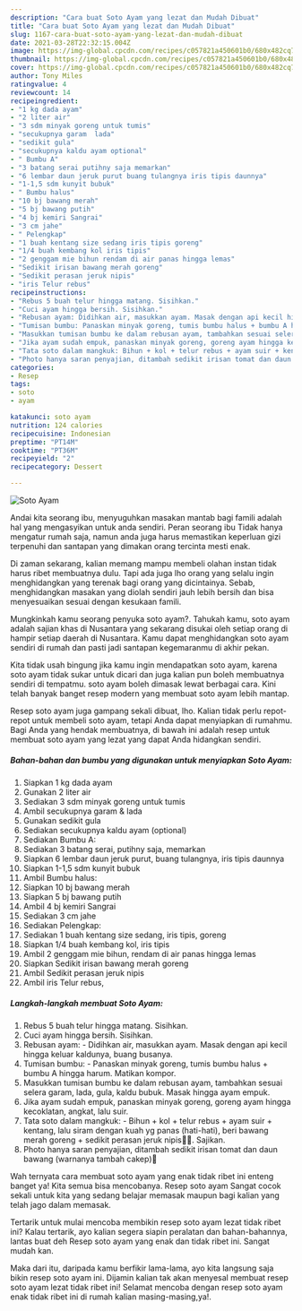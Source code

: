 ```yaml
---
description: "Cara buat Soto Ayam yang lezat dan Mudah Dibuat"
title: "Cara buat Soto Ayam yang lezat dan Mudah Dibuat"
slug: 1167-cara-buat-soto-ayam-yang-lezat-dan-mudah-dibuat
date: 2021-03-28T22:32:15.004Z
image: https://img-global.cpcdn.com/recipes/c057821a450601b0/680x482cq70/soto-ayam-foto-resep-utama.jpg
thumbnail: https://img-global.cpcdn.com/recipes/c057821a450601b0/680x482cq70/soto-ayam-foto-resep-utama.jpg
cover: https://img-global.cpcdn.com/recipes/c057821a450601b0/680x482cq70/soto-ayam-foto-resep-utama.jpg
author: Tony Miles
ratingvalue: 4
reviewcount: 14
recipeingredient:
- "1 kg dada ayam"
- "2 liter air"
- "3 sdm minyak goreng untuk tumis"
- "secukupnya garam  lada"
- "sedikit gula"
- "secukupnya kaldu ayam optional"
- " Bumbu A"
- "3 batang serai putihny saja memarkan"
- "6 lembar daun jeruk purut buang tulangnya iris tipis daunnya"
- "1-1,5 sdm kunyit bubuk"
- " Bumbu halus"
- "10 bj bawang merah"
- "5 bj bawang putih"
- "4 bj kemiri Sangrai"
- "3 cm jahe"
- " Pelengkap"
- "1 buah kentang size sedang iris tipis goreng"
- "1/4 buah kembang kol iris tipis"
- "2 genggam mie bihun rendam di air panas hingga lemas"
- "Sedikit irisan bawang merah goreng"
- "Sedikit perasan jeruk nipis"
- "iris Telur rebus"
recipeinstructions:
- "Rebus 5 buah telur hingga matang. Sisihkan."
- "Cuci ayam hingga bersih. Sisihkan."
- "Rebusan ayam: Didihkan air, masukkan ayam. Masak dengan api kecil hingga keluar kaldunya, buang busanya."
- "Tumisan bumbu: Panaskan minyak goreng, tumis bumbu halus + bumbu A hingga harum. Matikan kompor."
- "Masukkan tumisan bumbu ke dalam rebusan ayam, tambahkan sesuai selera garam, lada, gula, kaldu bubuk. Masak hingga ayam empuk."
- "Jika ayam sudah empuk, panaskan minyak goreng, goreng ayam hingga kecoklatan, angkat, lalu suir."
- "Tata soto dalam mangkuk: Bihun + kol + telur rebus + ayam suir + kentang, lalu siram dengan kuah yg panas (hati-hati), beri bawang merah goreng + sedikit perasan jeruk nipis🤤🤤. Sajikan."
- "Photo hanya saran penyajian, ditambah sedikit irisan tomat dan daun bawang (warnanya tambah cakep)🤩"
categories:
- Resep
tags:
- soto
- ayam

katakunci: soto ayam 
nutrition: 124 calories
recipecuisine: Indonesian
preptime: "PT14M"
cooktime: "PT36M"
recipeyield: "2"
recipecategory: Dessert

---
```



![Soto Ayam](https://img-global.cpcdn.com/recipes/c057821a450601b0/680x482cq70/soto-ayam-foto-resep-utama.jpg)

Andai kita seorang ibu, menyuguhkan masakan mantab bagi famili adalah hal yang mengasyikan untuk anda sendiri. Peran seorang ibu Tidak hanya mengatur rumah saja, namun anda juga harus memastikan keperluan gizi terpenuhi dan santapan yang dimakan orang tercinta mesti enak.

Di zaman  sekarang, kalian memang mampu membeli olahan instan tidak harus ribet membuatnya dulu. Tapi ada juga lho orang yang selalu ingin menghidangkan yang terenak bagi orang yang dicintainya. Sebab, menghidangkan masakan yang diolah sendiri jauh lebih bersih dan bisa menyesuaikan sesuai dengan kesukaan famili. 



Mungkinkah kamu seorang penyuka soto ayam?. Tahukah kamu, soto ayam adalah sajian khas di Nusantara yang sekarang disukai oleh setiap orang di hampir setiap daerah di Nusantara. Kamu dapat menghidangkan soto ayam sendiri di rumah dan pasti jadi santapan kegemaranmu di akhir pekan.

Kita tidak usah bingung jika kamu ingin mendapatkan soto ayam, karena soto ayam tidak sukar untuk dicari dan juga kalian pun boleh membuatnya sendiri di tempatmu. soto ayam boleh dimasak lewat berbagai cara. Kini telah banyak banget resep modern yang membuat soto ayam lebih mantap.

Resep soto ayam juga gampang sekali dibuat, lho. Kalian tidak perlu repot-repot untuk membeli soto ayam, tetapi Anda dapat menyiapkan di rumahmu. Bagi Anda yang hendak membuatnya, di bawah ini adalah resep untuk membuat soto ayam yang lezat yang dapat Anda hidangkan sendiri.

<!--inarticleads1-->

##### Bahan-bahan dan bumbu yang digunakan untuk menyiapkan Soto Ayam:

1. Siapkan 1 kg dada ayam
1. Gunakan 2 liter air
1. Sediakan 3 sdm minyak goreng untuk tumis
1. Ambil secukupnya garam &amp; lada
1. Gunakan sedikit gula
1. Sediakan secukupnya kaldu ayam (optional)
1. Sediakan  Bumbu A:
1. Sediakan 3 batang serai, putihny saja, memarkan
1. Siapkan 6 lembar daun jeruk purut, buang tulangnya, iris tipis daunnya
1. Siapkan 1-1,5 sdm kunyit bubuk
1. Ambil  Bumbu halus:
1. Siapkan 10 bj bawang merah
1. Siapkan 5 bj bawang putih
1. Ambil 4 bj kemiri Sangrai
1. Sediakan 3 cm jahe
1. Sediakan  Pelengkap:
1. Sediakan 1 buah kentang size sedang, iris tipis, goreng
1. Siapkan 1/4 buah kembang kol, iris tipis
1. Ambil 2 genggam mie bihun, rendam di air panas hingga lemas
1. Siapkan Sedikit irisan bawang merah goreng
1. Ambil Sedikit perasan jeruk nipis
1. Ambil iris Telur rebus,




<!--inarticleads2-->

##### Langkah-langkah membuat Soto Ayam:

1. Rebus 5 buah telur hingga matang. Sisihkan.
1. Cuci ayam hingga bersih. Sisihkan.
1. Rebusan ayam: - Didihkan air, masukkan ayam. Masak dengan api kecil hingga keluar kaldunya, buang busanya.
1. Tumisan bumbu: - Panaskan minyak goreng, tumis bumbu halus + bumbu A hingga harum. Matikan kompor.
1. Masukkan tumisan bumbu ke dalam rebusan ayam, tambahkan sesuai selera garam, lada, gula, kaldu bubuk. Masak hingga ayam empuk.
1. Jika ayam sudah empuk, panaskan minyak goreng, goreng ayam hingga kecoklatan, angkat, lalu suir.
1. Tata soto dalam mangkuk: - Bihun + kol + telur rebus + ayam suir + kentang, lalu siram dengan kuah yg panas (hati-hati), beri bawang merah goreng + sedikit perasan jeruk nipis🤤🤤. Sajikan.
1. Photo hanya saran penyajian, ditambah sedikit irisan tomat dan daun bawang (warnanya tambah cakep)🤩




Wah ternyata cara membuat soto ayam yang enak tidak ribet ini enteng banget ya! Kita semua bisa mencobanya. Resep soto ayam Sangat cocok sekali untuk kita yang sedang belajar memasak maupun bagi kalian yang telah jago dalam memasak.

Tertarik untuk mulai mencoba membikin resep soto ayam lezat tidak ribet ini? Kalau tertarik, ayo kalian segera siapin peralatan dan bahan-bahannya, lantas buat deh Resep soto ayam yang enak dan tidak ribet ini. Sangat mudah kan. 

Maka dari itu, daripada kamu berfikir lama-lama, ayo kita langsung saja bikin resep soto ayam ini. Dijamin kalian tak akan menyesal membuat resep soto ayam lezat tidak ribet ini! Selamat mencoba dengan resep soto ayam enak tidak ribet ini di rumah kalian masing-masing,ya!.

